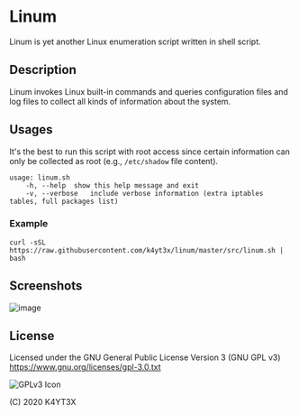 # Linum

Linum is yet another Linux enumeration script written in shell script.

## Description

Linum invokes Linux built-in commands and queries configuration files and log files to collect all kinds of information about the system.

## Usages

It's the best to run this script with root access since certain information can only be collected as root (e.g., `/etc/shadow` file content).

```shell
usage: linum.sh
    -h, --help	show this help message and exit
    -v, --verbose	include verbose information (extra iptables tables, full packages list)
```

### Example

```shell
curl -sSL https://raw.githubusercontent.com/k4yt3x/linum/master/src/linum.sh | bash
```

## Screenshots

![image](https://user-images.githubusercontent.com/21986859/93412431-ad033580-f88c-11ea-8639-e40b3d3c03d6.png)

## License

Licensed under the GNU General Public License Version 3 (GNU GPL v3)
https://www.gnu.org/licenses/gpl-3.0.txt

![GPLv3 Icon](https://www.gnu.org/graphics/gplv3-127x51.png)

(C) 2020 K4YT3X
